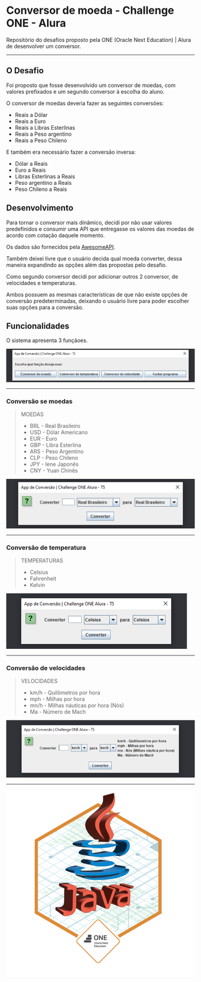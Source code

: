 # Conversor de moeda - Challenge ONE - Alura

Repositório do desafios proposto pela ONE (Oracle Next Education) | Alura de desenvolver um conversor.  

***

## O Desafio

Foi proposto que fosse desenvolvido um conversor de moedas, com valores prefixados e um segundo conversor à escolha do aluno.

O conversor de moedas deveria fazer as seguintes conversões:

* Reais a Dólar
* Reais a Euro
* Reais a Libras Esterlinas
* Reais a Peso argentino
* Reais a Peso Chileno

E também era necessário fazer a conversão inversa:

* Dólar a Reais
* Euro a Reais
* Libras Esterlinas a Reais
* Peso argentino a  Reais
* Peso Chileno a Reais

## Desenvolvimento

Para tornar o conversor mais dinâmico, decidi por não usar valores predefinidos e consumir uma API que entregasse os valores das moedas de acordo com cotação daquele momento.

Os dados são fornecidos pela [AwesomeAPI](https://docs.awesomeapi.com.br/api-de-moedas).

Também deixei livre que o usuário decida qual moeda converter, dessa maneira expandindo as opções além das propostas pelo desafio.

Como segundo conversor decidi por adicionar outros 2 conversor, de velocidades e temperaturas.

Ambos possuem as mesmas características de que não existe opções de conversão predeterminadas, deixando o usuário livre para poder escolher suas opções para a conversão.

## Funcionalidades

O sistema apresenta 3 funçãoes.

![Tela - Menu principal](resources/01-menu.png)

***

### Conversão se moedas

> MOEDAS
>
> * BRL - Real Brasileiro
> * USD - Dólar Americano
> * EUR - Euro
> * GBP - Libra Esterlina
> * ARS - Peso Argentino
> * CLP - Peso Chileno
> * JPY - Iene Japonês
> * CNY - Yuan Chinês

![Tela - Conversor de moedas](resources/02-moeda.png)

***

### Conversão de temperatura

> TEMPERATURAS
>
> * Celsius
> * Fahrenheit
> * Kelvin

![Tela - Conversor de temperaturas](resources/03-temperatura.png)

***

### Conversão de velocidades

> VELOCIDADES
>
> * km/h - Quilômetros por hora
> * mph - Milhas por hora
> * mn/h - Milhas náuticas por hora (Nós)
> * Ma - Número de Mach

![Tela - Conversor de velocidades](resources/04-velocidade.png)

***

![Badge](resources/cms_files_10224_1671211937Prancheta_8.png)
